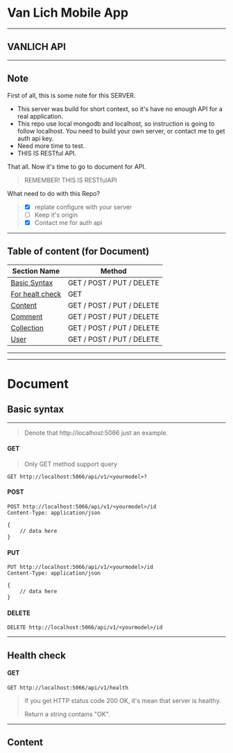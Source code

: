 
# **Van Lich Mobile App**
---
## VANLICH API
---
## **Note**
First of all, this is some note for this SERVER.
- This server was build for short context, so it's have no enough API for a real application.
- This repo use local mongodb and localhost, so instruction is going to follow localhost. You need to build your own server, or contact me to get auth api key.
- Need more time to test.
- THIS IS RESTful API.

That all. Now it's time to go to document for API.
> REMEMBER! THIS IS RESTfulAPI

What need to do with this Repo?
> - [x] replate configure with your server
> - [ ] Keep it's origin 
> - [x] Contact me for auth api
---
## Table of content (for Document)
|Section Name| Method|
|------------| ---|
|[Basic Syntax](#basic-syntax)|GET / POST / PUT / DELETE |
|[For healt check](#health-check)| GET|
|[Content](#content)|GET / POST / PUT / DELETE |
|[Comment](#comment)|GET / POST / PUT / DELETE |
|[Collection](#collection)|GET / POST / PUT / DELETE |
|[User](#user)|GET / POST / PUT / DELETE |
---
---
# **Document**

## **Basic syntax**
----
> Denote that http://localhost:5066 just an example.
#### GET
> Only GET method support query
``` JS
GET http://localhost:5066/api/v1/<yourmodel>?
```
#### POST
``` JS
POST http://localhost:5066/api/v1/<yourmodel>/id
Content-Type: application/json

{
    // data here
}
```
#### PUT
``` JS
PUT http://localhost:5066/api/v1/<yourmodel>/id
Content-Type: application/json

{
    // data here
}
```
#### DELETE
``` JS
DELETE http://localhost:5066/api/v1/<yourmodel>/id
```
----
## **Health check**
#### GET
``` JS
GET http://localhost:5066/api/v1/health
```
> If you get HTTP status code 200 OK, it's mean that server is healthy. 
>
> Return a string contains "OK".
----
## **Content**